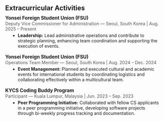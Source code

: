<h2 id="extracurricular" style="margin-top: 40px; margin-bottom: 10px;">Extracurricular Activities</h2>
<div class="extracurricular-section" style="margin-bottom: 2em;">
  <div style="margin-bottom: 1.2em;">
    <strong style="font-size:1.1em;">Yonsei Foreign Student Union (FSU)</strong><br>
    <span style="color:#555;">Deputy Vice Commissioner for Administration — Seoul, South Korea | Aug. 2025 – Present</span>
    <ul style="margin: 0.3em 0 0.7em 1.2em;">
      <li><b>Leadership:</b> Lead administrative operations and contribute to strategic planning, enhancing team coordination and supporting the execution of events.</li>
    </ul>
  </div>
  <div style="margin-bottom: 1.2em;">
    <strong style="font-size:1.1em;">Yonsei Foreign Student Union (FSU)</strong><br>
    <span style="color:#555;">Operations Team Member — Seoul, South Korea | Aug. 2024 – Dec. 2024</span>
    <ul style="margin: 0.3em 0 0.7em 1.2em;">
      <li><b>Event Management:</b> Planned and executed cultural and academic events for international students by coordinating logistics and collaborating effectively within a multicultural team.</li>
    </ul>
  </div>
  <div style="margin-bottom: 1.2em;">
    <strong style="font-size:1.1em;">KYCS Coding Buddy Program</strong><br>
    <span style="color:#555;">Participant — Kuala Lumpur, Malaysia | Jun. 2023 – Sep. 2023</span>
    <ul style="margin: 0.3em 0 0.7em 1.2em;">
      <li><b>Peer Programming Initiative:</b> Collaborated with fellow CS applicants in a peer programming initiative, developing software projects through bi-weekly progress tracking and documentation.</li>
    </ul>
  </div>
</div>
